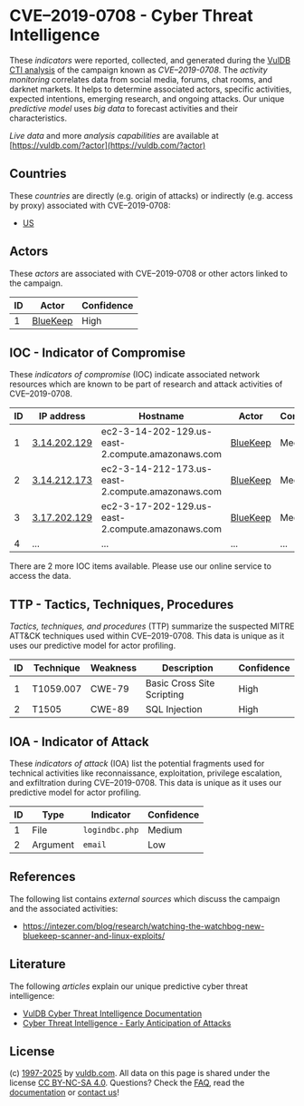 # CVE–2019-0708 - Cyber Threat Intelligence

These _indicators_ were reported, collected, and generated during the [VulDB CTI analysis](https://vuldb.com/?kb.cti) of the campaign known as _CVE–2019-0708_. The _activity monitoring_ correlates data from social media, forums, chat rooms, and darknet markets. It helps to determine associated actors, specific activities, expected intentions, emerging research, and ongoing attacks. Our unique _predictive model_ uses _big data_ to forecast activities and their characteristics.

_Live data_ and more _analysis capabilities_ are available at [https://vuldb.com/?actor](https://vuldb.com/?actor)

## Countries

These _countries_ are directly (e.g. origin of attacks) or indirectly (e.g. access by proxy) associated with CVE–2019-0708:

* [US](https://vuldb.com/?country.us)

## Actors

These _actors_ are associated with CVE–2019-0708 or other actors linked to the campaign.

ID | Actor | Confidence
-- | ----- | ----------
1 | [BlueKeep](https://vuldb.com/?actor.bluekeep) | High

## IOC - Indicator of Compromise

These _indicators of compromise_ (IOC) indicate associated network resources which are known to be part of research and attack activities of CVE–2019-0708.

ID | IP address | Hostname | Actor | Confidence
-- | ---------- | -------- | ----- | ----------
1 | [3.14.202.129](https://vuldb.com/?ip.3.14.202.129) | ec2-3-14-202-129.us-east-2.compute.amazonaws.com | [BlueKeep](https://vuldb.com/?actor.bluekeep) | Medium
2 | [3.14.212.173](https://vuldb.com/?ip.3.14.212.173) | ec2-3-14-212-173.us-east-2.compute.amazonaws.com | [BlueKeep](https://vuldb.com/?actor.bluekeep) | Medium
3 | [3.17.202.129](https://vuldb.com/?ip.3.17.202.129) | ec2-3-17-202-129.us-east-2.compute.amazonaws.com | [BlueKeep](https://vuldb.com/?actor.bluekeep) | Medium
4 | ... | ... | ... | ...

There are 2 more IOC items available. Please use our online service to access the data.

## TTP - Tactics, Techniques, Procedures

_Tactics, techniques, and procedures_ (TTP) summarize the suspected MITRE ATT&CK techniques used within CVE–2019-0708. This data is unique as it uses our predictive model for actor profiling.

ID | Technique | Weakness | Description | Confidence
-- | --------- | -------- | ----------- | ----------
1 | T1059.007 | CWE-79 | Basic Cross Site Scripting | High
2 | T1505 | CWE-89 | SQL Injection | High

## IOA - Indicator of Attack

These _indicators of attack_ (IOA) list the potential fragments used for technical activities like reconnaissance, exploitation, privilege escalation, and exfiltration during CVE–2019-0708. This data is unique as it uses our predictive model for actor profiling.

ID | Type | Indicator | Confidence
-- | ---- | --------- | ----------
1 | File | `logindbc.php` | Medium
2 | Argument | `email` | Low

## References

The following list contains _external sources_ which discuss the campaign and the associated activities:

* https://intezer.com/blog/research/watching-the-watchbog-new-bluekeep-scanner-and-linux-exploits/

## Literature

The following _articles_ explain our unique predictive cyber threat intelligence:

* [VulDB Cyber Threat Intelligence Documentation](https://vuldb.com/?kb.cti)
* [Cyber Threat Intelligence - Early Anticipation of Attacks](https://www.scip.ch/en/?labs.20201022)

## License

(c) [1997-2025](https://vuldb.com/?kb.changelog) by [vuldb.com](https://vuldb.com/?kb.about). All data on this page is shared under the license [CC BY-NC-SA 4.0](https://creativecommons.org/licenses/by-nc-sa/4.0/). Questions? Check the [FAQ](https://vuldb.com/?kb.faq), read the [documentation](https://vuldb.com/?kb) or [contact us](https://vuldb.com/?contact)!
